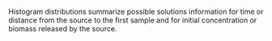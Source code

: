 Histogram distributions summarize possible solutions information for time or distance from the source to the first sample and for initial concentration or biomass released by the source.